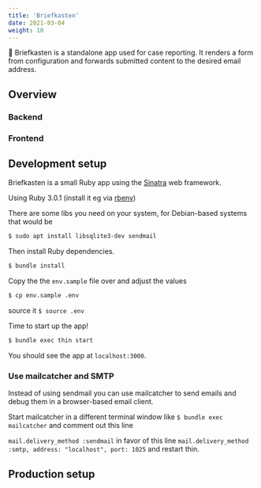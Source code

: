```yaml
---
title: 'Briefkasten'
date: 2021-03-04
weight: 10
---
```


📮 Briefkasten is a standalone app used for case reporting. It renders a form from configuration and forwards submitted content to the desired email address.

## Overview


### Backend

### Frontend

## Development setup

Briefkasten is a small Ruby app using the [Sinatra](http://sinatrarb.com/) web framework.

Using Ruby 3.0.1 (install it eg via [rbenv](https://github.com/rbenv/rbenv))

There are some libs you need on your system, for Debian-based systems that would be

``` bash
$ sudo apt install libsqlite3-dev sendmail
```
Then install Ruby dependencies.

``` bash
$ bundle install
```
Copy the the `env.sample` file over and adjust the values

``` bash
$ cp env.sample .env
```
source it `$ source .env`

Time to start up the app!

``` bash
$ bundle exec thin start
```
You should see the app at `localhost:3000`.

### Use mailcatcher and SMTP

Instead of using sendmail you can use mailcatcher to send emails and debug them in a browser-based email client.

Start mailcatcher in a different terminal window like `$ bundle exec mailcatcher` and comment out this line

`mail.delivery_method :sendmail` in favor of this line `mail.delivery_method :smtp, address: "localhost", port: 1025` and restart thin.

## Production setup
